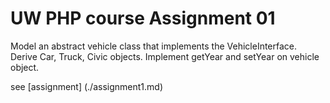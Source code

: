 UW PHP course Assignment 01
==========

<p>
Model an abstract vehicle class that implements the VehicleInterface. Derive Car, Truck, Civic objects.
Implement getYear and setYear on vehicle object.
</p>
see [assignment] (./assignment1.md)

